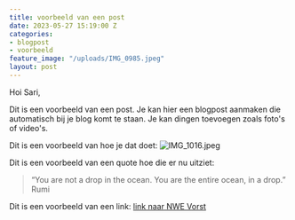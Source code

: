 ```yaml
---
title: voorbeeld van een post
date: 2023-05-27 15:19:00 Z
categories:
- blogpost
- voorbeeld
feature_image: "/uploads/IMG_0985.jpeg"
layout: post
---
```


Hoi Sari, 

Dit is een voorbeeld van een post. Je kan hier een blogpost aanmaken die automatisch bij je blog komt te staan. Je kan dingen toevoegen zoals foto's of video's. 

Dit is een voorbeeld van hoe je dat doet:
![IMG_1016.jpeg](/uploads/IMG_1016.jpeg)

Dit is een voorbeeld van een quote hoe die er nu uitziet:
> “You are not a drop in the ocean. You are the entire ocean, in a drop.”
Rumi



Dit is een voorbeeld van een link:
[link naar NWE Vorst](https://denieuwevorst.nl/programma/)

